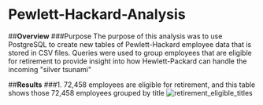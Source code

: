 # Pewlett-Hackard-Analysis

##**Overview**
###Purpose The purpose of this analysis was to use PostgreSQL to create new tables of Pewlett-Hackard employee data that is stored in CSV files. Queries were used to group employees that are eligible for retirement to provide insight into how Hewlett-Packard can handle the incoming "silver tsunami"

##**Results**
###1. 72,458 employees are eligible for retirement, and this table shows those 72,458 employees grouped by title
![retirement_eligible_titles](https://user-images.githubusercontent.com/96211484/153728896-5b4abfc3-8e41-402c-ac6d-2664116ddc73.png)

